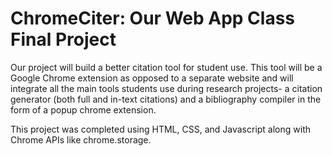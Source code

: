 # ChromeCiter: Our Web App Class Final Project
Our project will build a better citation tool for student use. This tool will be a Google Chrome extension as opposed to a separate website and will integrate all the main tools students use during research projects- a citation generator (both full and in-text citations) and a bibliography compiler in the form of a popup chrome extension.

This project was completed using HTML, CSS, and Javascript along with Chrome APIs like chrome.storage.
